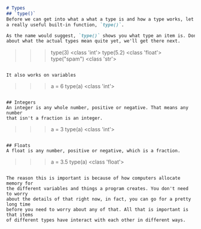 ```md
# Types
## `type()`
Before we can get into what a what a type is and how a type works, let's learn
a really useful built-in function, `type()`.

As the name would suggest, `type()` shows you what type an item is. Don't worry
about what the actual types mean quite yet, we'll get there next.

```
>>> type(3)
<class 'int'>
>>> type(5.2)
<class 'float'>
>>> type("spam")
<class 'str'>
```

It also works on variables

```
>>> a = 6
>>> type(a)
<class 'int'>
```

## Integers
An integer is any whole number, positive or negative. That means any number
that isn't a fraction is an integer.

```
>>> a = 3
>>> type(a)
<class 'int'>
```

## Floats
A float is any number, positive or negative, which is a fraction.

```
>>> a = 3.5
>>> type(a)
<class 'float'>
```

The reason this is important is because of how computers allocate memory for
the different variables and things a program creates. You don't need to worry
about the details of that right now, in fact, you can go for a pretty long time
before you need to worry about any of that. All that is important is that items
of different types have interact with each other in different ways.
```

